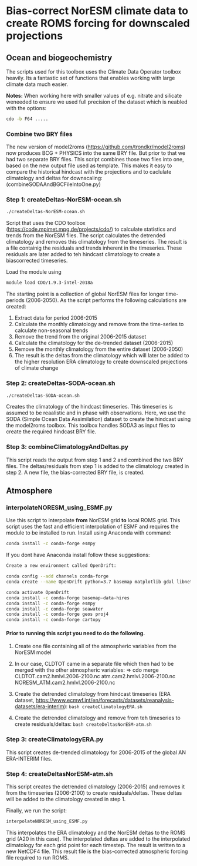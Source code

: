 # Bias-correct NorESM climate data to create ROMS forcing for downscaled projections

## Ocean and biogeochemistry
The scripts used for this toolbox uses the Climate Data Operator toolbox heavily. Its a fantastic set of functions that enables working with large climate data much easier.

<b>Notes:</b>
When working here with smaller values of e.g. nitrate and silicate weneeded to ensure we used full precision of the dataset which is neabled with the options:
```bash 
cdo -b F64 .....
```

### Combine two BRY files
The new version of model2roms (https://github.com/trondkr/model2roms) now produces BCG + PHYSICS into the same BRY file. But prior to that we had two separate BRY files. This script combines those two files into one, based on the new output file used as template. This makes it easy to compare the historical hindcast with the projections and to caclulate climatology and deltas for downscaling: (combineSODAAndBGCFileIntoOne.py)

### Step 1: createDeltas-NorESM-ocean.sh
```bash 
./createDeltas-NorESM-ocean.sh
```
Script that uses the CDO toolbox (https://code.mpimet.mpg.de/projects/cdo/) to calculate statistics and trends from the NorESM files. The script calculates the detrended climatology and removes this climatology from the timeseries. The result is a file containig the residuals and trends inherent in the timeseries. These residuals are later added to teh hindcast climatology to create a biascorrected timeseries.

Load the module using 
```bash 
module load CDO/1.9.3-intel-2018a
```

The starting point is a collection of global NorESM files for longer time-periods (2006-2050). As the script performs the following calculations are created:
1. Extract data for period 2006-2015
2. Calculate the monthly climatology and remove from the time-series to calculate non-seasonal trends
3. Remove the trend from the original 2006-2015 dataset
4. Calculate the climatology for the de-trended dataset (2006-2015)
5. Remove the monthly climatology from the entire dataset (2006-2050)
6. The result is the deltas from the climatology which will later be added to the higher resolution ERA climatology to create downscaled projections of climate change

### Step 2: createDeltas-SODA-ocean.sh
```bash 
./createDeltas-SODA-ocean.sh
```
Creates the climatology of the hindcast timeseries. This timeseries is assumed to be reaalistic and in phase with observations. Here, we use the SODA (Simple Ocean Data Assimilation) dataset to create the hindcast using the model2roms toolbox. This toolbox handles SODA3 as input files to create the required hindcast BRY file.

### Step 3: combineClimatologyAndDeltas.py
This script reads the output from step 1 and 2 and combined the two BRY files. The deltas/residuals from step 1 is added to the climatology created in step 2. A new file, the bias-corrected BRY file, is created.

## Atmosphere
### interpolateNORESM_using_ESMF.py
Use this script to interpolate **from** NorESM grid **to** local ROMS grid. This script uses the fast and efficient interpolation of ESMF and requires the module to be installed to run. Install using Anaconda with command: 
```bash
conda install -c conda-forge esmpy
```

If you dont have Anaconda install follow these suggestions:

```bash
Create a new environment called OpenDrift:

conda config --add channels conda-forge
conda create --name OpenDrift python=3.7 basemap matplotlib gdal libnetcdf netCDF4 numpy scipy seaborn xarray

conda activate OpenDrift
conda install -c conda-forge basemap-data-hires
conda install -c conda-forge esmpy
conda install -c conda-forge seawater
conda install -c conda-forge geos proj4
conda install -c conda-forge cartopy
```

#### Prior to running this script you need to do the following.

 1. Create one file containing all of the atmospheric variables from the NorESM model
 2. In our case, CLDTOT came in a separate file which then had to be merged with the other atmospheric variables:
    => cdo merge CLDTOT.cam2.hmlvl.2006-2100.nc atm.cam2.hmlvl.2006-2100.nc NORESM_ATM.cam2.hmlvl.2006-2100.nc

 3. Create the detrended climatology from hindcast timeseries (ERA dataset, https://www.ecmwf.int/en/forecasts/datasets/reanalysis-datasets/era-interim):
```bash createClimatologyERA.sh```
 
 4. Create the detrended climatology and remove from teh timeseries to create residuals/deltas:
```bash createDeltasNorESM-atm.sh```
    
### Step 3: createClimatologyERA.py
This script creates de-trended climatology for 2006-2015 of the global AN ERA-INTERIM files. 

### Step 4: createDeltasNorESM-atm.sh
This script creates the detrended climatology (2006-2015) and removes it from the timeseries (2006-2100) to create residuals/deltas. These deltas will be added to the climatology created in step 1.  

Finally, we run the script: 
```bash
interpolateNORESM_using_ESMF.py
```
This interpolates the ERA climatology and the NorESM deltas to the ROMS grid (A20 in this case). The interpolated deltas are added to the interpolated climatology for each grid point for each timestep. The result is written to a new NetCDF4 file. This result file is the bias-corrected atmospheric forcing file required to run ROMS.
